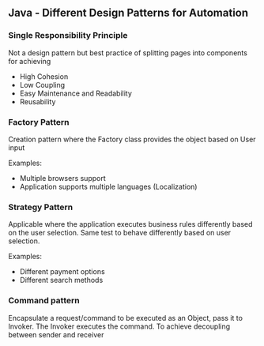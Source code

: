 ## Java - Different Design Patterns for Automation
### Single Responsibility Principle
Not a design pattern but best practice of splitting pages into components for achieving

- High Cohesion
- Low Coupling
- Easy Maintenance and Readability
- Reusability


### Factory Pattern
Creation pattern where the Factory class provides the object based on User input

Examples:
- Multiple browsers support
- Application supports multiple languages (Localization)

### Strategy Pattern
Applicable where the application executes business rules differently based on the user selection.
Same test to behave differently based on user selection.

Examples:
- Different payment options
- Different search methods

### Command pattern
Encapsulate a request/command to be executed as an Object, pass it to Invoker. The Invoker executes the command.
To achieve decoupling between sender and receiver
